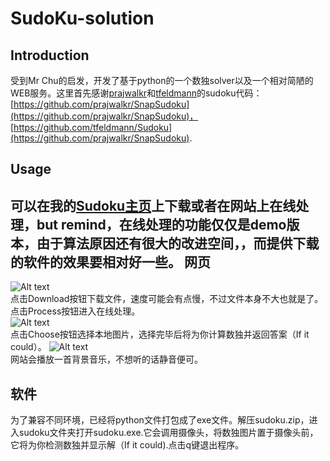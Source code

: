 SudoKu-solution
===

Introduction
---
受到Mr Chu的启发，开发了基于python的一个数独solver以及一个相对简陋的WEB服务。这里首先感谢[prajwalkr](https://github.com/prajwalkr)和[tfeldmann](https://github.com/tfeldmann)的sudoku代码：[https://github.com/prajwalkr/SnapSudoku](https://github.com/prajwalkr/SnapSudoku)，
[https://github.com/tfeldmann/Sudoku](https://github.com/prajwalkr/SnapSudoku).


Usage
---
可以在我的[Sudoku主页](http://www.dwwd.fun:8000/index)上下载或者在网站上在线处理，but remind，在线处理的功能仅仅是demo版本，由于算法原因还有很大的改进空间，，而提供下载的软件的效果要相对好一些。
网页
---
![Alt text](https://github.com/yeiamx/SketchToImg-WEB/raw/master/Screenshots/index.png)</br>
点击Download按钮下载文件，速度可能会有点慢，不过文件本身不大也就是了。点击Process按钮进入在线处理。
</br>
![Alt text](https://github.com/yeiamx/SketchToImg-WEB/raw/master/Screenshots/process.png)</br>
点击Choose按钮选择本地图片，选择完毕后将为你计算数独并返回答案（If it could）。
![Alt text](https://github.com/yeiamx/SketchToImg-WEB/raw/master/Screenshots/process_result.png)</br>
网站会播放一首背景音乐，不想听的话静音便可。

软件
---
为了兼容不同环境，已经将python文件打包成了exe文件。解压sudoku.zip，进入sudoku文件夹打开sudoku.exe.它会调用摄像头，将数独图片置于摄像头前，它将为你检测数独并显示解（If it could).点击q键退出程序。


